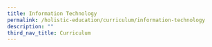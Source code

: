 ```yaml
---
title: Information Technology
permalink: /holistic-education/curriculum/information-technology
description: ""
third_nav_title: Curriculum
---
```

